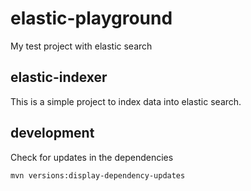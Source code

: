 elastic-playground
=================

My test project with elastic search

## elastic-indexer

This is a simple project to index data into elastic search.


## development

Check for updates in the dependencies

```mvn versions:display-dependency-updates```